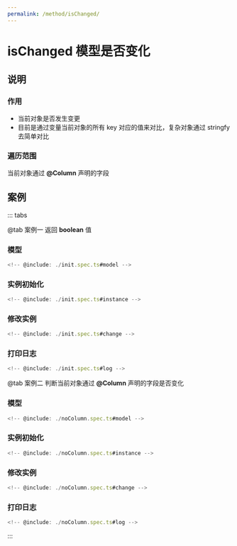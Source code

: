 ```yaml
---
permalink: /method/isChanged/
---
```


# isChanged 模型是否变化

## 说明

### 作用

- 当前对象是否发生变更
- 目前是通过变量当前对象的所有 key 对应的值来对比，复杂对象通过 stringfy 去简单对比

### 遍历范围

当前对象通过 **@Column** 声明的字段

## 案例

::: tabs

@tab 案例一
返回 **boolean** 值

### 模型

```ts :no-line-numbers
<!-- @include: ./init.spec.ts#model -->
```

### 实例初始化

```ts :no-line-numbers
<!-- @include: ./init.spec.ts#instance -->
```

### 修改实例

```ts :no-line-numbers
<!-- @include: ./init.spec.ts#change -->
```

### 打印日志

```ts :no-line-numbers
<!-- @include: ./init.spec.ts#log -->
```

@tab 案例二
判断当前对象通过 **@Column** 声明的字段是否变化

### 模型

```ts :no-line-numbers
<!-- @include: ./noColumn.spec.ts#model -->
```

### 实例初始化

```ts :no-line-numbers
<!-- @include: ./noColumn.spec.ts#instance -->
```

### 修改实例

```ts :no-line-numbers
<!-- @include: ./noColumn.spec.ts#change -->
```

### 打印日志

```ts :no-line-numbers
<!-- @include: ./noColumn.spec.ts#log -->
```

:::
